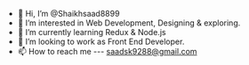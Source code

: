- 👋 Hi, I’m @Shaikhsaad8899
- 👀 I’m interested in Web Development, Designing & exploring.
- 🌱 I’m currently learning Redux & Node.js
- 💞️ I’m looking to work as Front End Developer.
- 📫 How to reach me --- saadsk9288@gmail.com

<!---
Shaikhsaad8899/Shaikhsaad8899 is a ✨ special ✨ repository because its `README.md` (this file) appears on your GitHub profile.
You can click the Preview link to take a look at your changes.
--->
